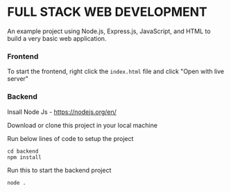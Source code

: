 # FULL STACK WEB DEVELOPMENT

An example project using Node.js, Express.js, JavaScript, and HTML to build a very basic web application.

### Frontend

To start the frontend, right click the `index.html` file and click "Open with live server"

### Backend

Insall Node Js - https://nodejs.org/en/

Download or clone this project in your local machine

Run below lines of code to setup the project

```
cd backend
npm install
```

Run this to start the backend project

```
node .
```
